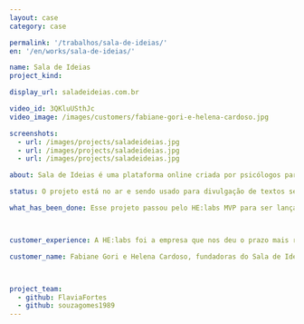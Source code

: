 ```yaml
---
layout: case
category: case

permalink: '/trabalhos/sala-de-ideias/'
en: '/en/works/sala-de-ideias/'

name: Sala de Ideias
project_kind:

display_url: saladeideias.com.br

video_id: 3QKluUSthJc
video_image: /images/customers/fabiane-gori-e-helena-cardoso.jpg

screenshots:
  - url: /images/projects/saladeideias.jpg
  - url: /images/projects/saladeideias.jpg
  - url: /images/projects/saladeideias.jpg

about: Sala de Ideias é uma plataforma online criada por psicólogos para lhe inspirar a ter uma vida com mais satisfação e equilíbrio. Conhecimentos e experiências são compartilhadas semanalmente através de textos.

status: O projeto está no ar e sendo usado para divulgação de textos semanalmente.

what_has_been_done: Esse projeto passou pelo HE:labs MVP para ser lançado e hoje está no Help. É um exemplo de alguém que lançou sua ideia com a gente e escolheu manter seu projeto nas mãos dos nossos profissionais.



customer_experience: A HE:labs foi a empresa que nos deu o prazo mais rápido dentro do mercado, sem perder a qualidade. Colocar um site funcionando em apenas três dias, realmente é uma missão alem do esperado, a gente nunca viu isso antes. O trabalho foi perfeito, eles conseguiram captar e desenvolver tudo que a gente queria passar para o nosso projeto.

customer_name: Fabiane Gori e Helena Cardoso, fundadoras do Sala de Ideias.



project_team:
  - github: FlaviaFortes
  - github: souzagomes1989
---
```

